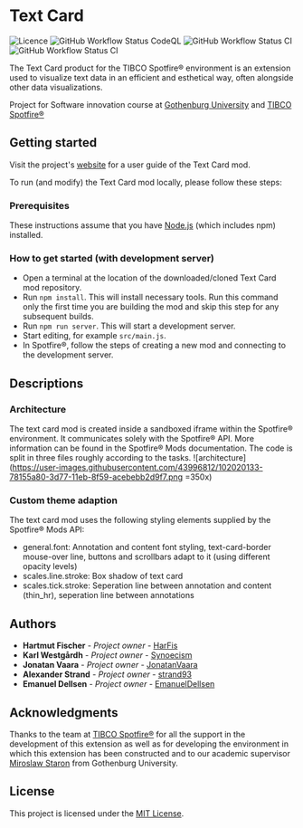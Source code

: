 # Text Card

![Licence](https://img.shields.io/github/license/hajke-gu/text-mod?color=blue&style=plastic)
![GitHub Workflow Status CodeQL](https://img.shields.io/github/workflow/status/hajke-gu/text-mod/CodeQL?label=CodeQL&style=plastic)
![GitHub Workflow Status CI](https://img.shields.io/github/workflow/status/hajke-gu/text-mod/CI?label=CI&style=plastic)
![GitHub Workflow Status CI](https://img.shields.io/github/workflow/status/hajke-gu/text-mod/deploy?label=Deployment&style=plastic)

The Text Card product for the TIBCO Spotfire® environment is an extension used to visualize text data in an efficient and esthetical way, often alongside other data visualizations. 

Project for Software innovation course at [Gothenburg University](https://www.google.com/url?sa=t&rct=j&q=&esrc=s&source=web&cd=&ved=2ahUKEwjN8vmW55jtAhVkmIsKHQtEBgIQFjAAegQIBBAC&url=https%3A%2F%2Fkursplaner.gu.se%2Fpdf%2Fkurs%2Fen%2FDIT827&usg=AOvVaw3_5kJeDs3_ov4auh2zQxuZ) and [TIBCO Spotfire®](https://www.tibco.com/products/tibco-spotfire)

## Getting started
Visit the project's [website](https://hajke-gu.github.io/text-mod/) for a user guide of the Text Card mod.

To run (and modify) the Text Card mod locally, please follow these steps:


### Prerequisites
These instructions assume that you have [Node.js](https://nodejs.org/en/) (which includes npm) installed.

### How to get started (with development server)
- Open a terminal at the location of the downloaded/cloned Text Card mod repository.
- Run `npm install`. This will install necessary tools. Run this command only the first time you are building the mod and skip this step for any subsequent builds.
- Run `npm run server`. This will start a development server.
- Start editing, for example `src/main.js`.
- In Spotfire®, follow the steps of creating a new mod and connecting to the development server.

## Descriptions

### Architecture
The text card mod is created inside a sandboxed iframe within the Spotfire® environment. It communicates solely with the Spotfire® API. More information can be found in the Spotfire® Mods documentation.
The code is split in three files roughly according to the tasks.
![architecture](https://user-images.githubusercontent.com/43996812/102020133-78155a80-3d77-11eb-8f59-acebebb2d9f7.png =350x)

### Custom theme adaption
The text card mod uses the following styling elements supplied by the Spotfire® Mods API:
- general.font: Annotation and content font styling, text-card-border mouse-over line, buttons and scrollbars adapt to it (using different opacity levels)
- scales.line.stroke: Box shadow of text card
- scales.tick.stroke: Seperation line between annotation and content (thin_hr), seperation line between annotations

## Authors

-   **Hartmut Fischer** - _Project owner_ - [HarFis](https://github.com/HarFis)
-   **Karl Westgårdh** - _Project owner_ - [Synoecism](https://github.com/Synoecism)
-   **Jonatan Vaara** - _Project owner_ - [JonatanVaara](https://github.com/JonatanVaara)
-   **Alexander Strand** - _Project owner_ - [strand93](https://github.com/strand93)
-   **Emanuel Dellsen** - _Project owner_ - [EmanuelDellsen](https://github.com/EmanuelDellsen)

## Acknowledgments

Thanks to the team at [TIBCO Spotfire®](https://www.tibco.com/products/tibco-spotfire) for all the support in the development of this extension as well as for developing the environment in which this extension has been constructed and to our academic supervisor [Miroslaw Staron](https://www.gu.se/en/about/find-staff/miroslawstaron) from Gothenburg University.

## License

This project is licensed under the [MIT License](LICENSE.md).
